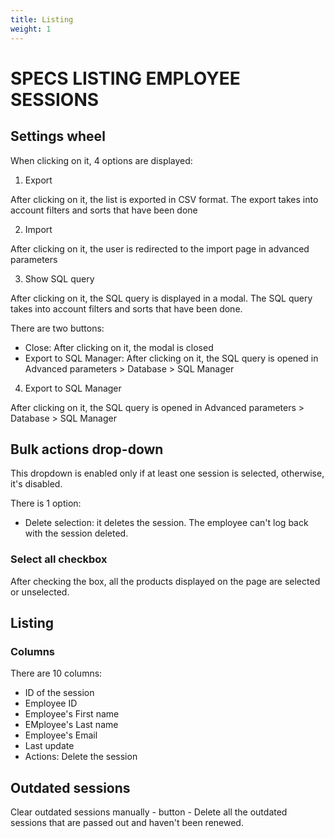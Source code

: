 ```yaml
---
title: Listing
weight: 1
---
```

# SPECS LISTING EMPLOYEE SESSIONS

## Settings wheel
When clicking on it, 4 options are displayed:
1) Export

After clicking on it, the list is exported in CSV format.
The export takes into account filters and sorts that have been done

2) Import

After clicking on it, the user is redirected to the import page in advanced parameters

3) Show SQL query

After clicking on it, the SQL query is displayed in a modal. The SQL query takes into account filters and sorts that have been done.

There are two buttons:
- Close: After clicking on it, the modal is closed
- Export to SQL Manager: After clicking on it, the SQL query is opened in Advanced parameters > Database > SQL Manager

4) Export to SQL Manager

After clicking on it, the SQL query is opened in Advanced parameters > Database > SQL Manager

## Bulk actions drop-down

This dropdown is enabled only if at least one session is selected, otherwise, it's disabled.

There is 1 option:
- Delete selection: it deletes the session. The employee can't log back with the session deleted. 

### Select all checkbox

After checking the box, all the products displayed on the page are selected or unselected.

## Listing

### Columns

There are 10 columns:

- ID of the session
- Employee ID
- Employee's First name
- EMployee's Last name
- Employee's Email
- Last update
- Actions: Delete the session

## Outdated sessions

Clear outdated sessions manually - button - Delete all the outdated sessions that are passed out and haven't been renewed.
